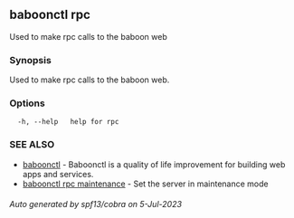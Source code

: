 ## baboonctl rpc

Used to make rpc calls to the baboon web

### Synopsis

Used to make rpc calls to the baboon web.

### Options

```
  -h, --help   help for rpc
```

### SEE ALSO

* [baboonctl](../README.md)	 - Baboonctl is a quality of life improvement for building web apps and services.
* [baboonctl rpc maintenance](baboonctl_rpc_maintenance.md)	 - Set the server in maintenance mode

###### Auto generated by spf13/cobra on 5-Jul-2023
